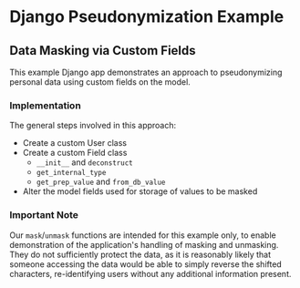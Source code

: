 # Django Pseudonymization Example
## Data Masking via Custom Fields

This example Django app demonstrates an approach to pseudonymizing personal data using custom fields on the model.

### Implementation

The general steps involved in this approach:
* Create a custom User class
* Create a custom Field class
    * `__init__` and `deconstruct`
    * `get_internal_type`
    * `get_prep_value` and `from_db_value`
* Alter the model fields used for storage of values to be masked

<!-- For a step-by-step guide through the code, check out [the companion blog post](#example-2). -->

### Important Note

Our `mask`/`unmask` functions are intended for this example only, to enable demonstration of the application's handling of masking and unmasking. They do not sufficiently protect the data, as it is reasonably likely that someone accessing the data would be able to simply reverse the shifted characters, re-identifying users without any additional information present.
